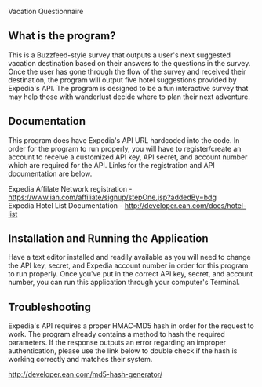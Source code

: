 Vacation Questionnaire

What is the program? 
------------
This is a Buzzfeed-style survey that outputs a user's next suggested vacation destination based on their answers to the questions in the survey. Once the user has gone through the flow of the survey and received their destination, the program will output five hotel suggestions provided by Expedia's API. The program is designed to be a fun interactive survey that may help those with wanderlust decide where to plan their next adventure. 

Documentation
-------------
This program does have Expedia's API URL hardcoded into the code. In order for the program to run properly, you will have to register/create an account to receive a customized API key, API secret, and account number which are required for the API. Links for the registration and API documentation are below.

Expedia Affilate Network registration - https://www.ian.com/affiliate/signup/stepOne.jsp?addedBy=bdg<br>
Expedia Hotel List Documentation - http://developer.ean.com/docs/hotel-list

Installation and Running the Application
----------------------------------------
Have a text editor installed and readily available as you will need to change the API key, secret, and Expedia account number in order for this program to run properly. Once you've put in the correct API key, secret, and account number, you can run this application through your computer's Terminal. 

Troubleshooting
---------------
Expedia's API requires a proper HMAC-MD5 hash in order for the request to work. The program already contains a method to hash the required parameters. If the response outputs an error regarding an improper authentication, please use the link below to double check if the hash is working correctly and matches their system. 

http://developer.ean.com/md5-hash-generator/



